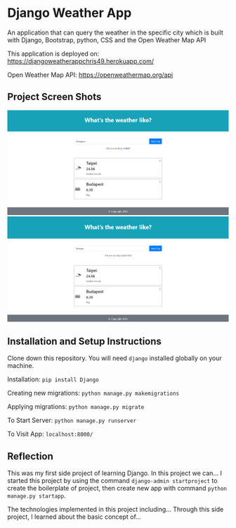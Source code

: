 # Django Weather App

An application that can query the weather in the specific city which is built with Django, Bootstrap, python, CSS and the Open Weather Map API

This application is deployed on: https://djangoweatherappchris49.herokuapp.com/

Open Weather Map API: https://openweathermap.org/api

## Project Screen Shots
<img src="https://github.com/chrisnumber49/DjangoWeatherApp/blob/master/screen%20shot/demo1.PNG" width="600" > 
<img src="https://github.com/chrisnumber49/DjangoWeatherApp/blob/master/screen%20shot/demo2.PNG" width="600" > 

## Installation and Setup Instructions

Clone down this repository. You will need `django` installed globally on your machine.  

Installation: `pip install Django`

Creating new migrations: `python manage.py makemigrations`

Applying migrations: `python manage.py migrate`

To Start Server: `python manage.py runserver`  

To Visit App: `localhost:8000/`

## Reflection 

This was my first side project of learning Django. In this project we can... I started this project by using the command `django-admin startproject` to create the boilerplate of project, then create new app with command `python manage.py startapp`.

The technologies implemented in this project including... Through this side project, I learned about the basic concept of...
